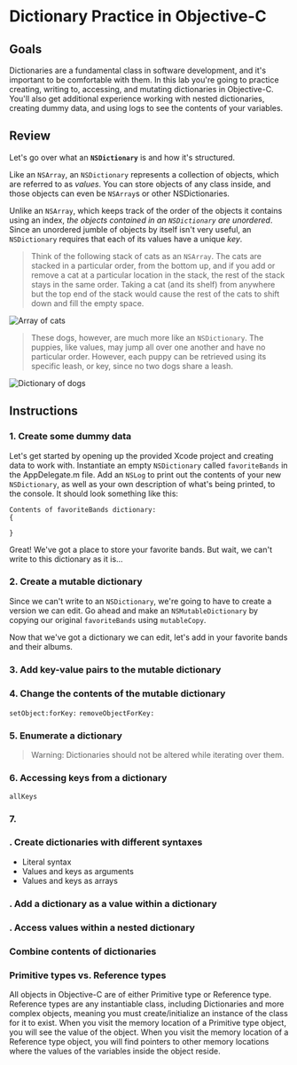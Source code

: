 # Dictionary Practice in Objective-C

## Goals
Dictionaries are a fundamental class in software development, and it's important to be comfortable with them. In this lab you're going to practice creating, writing to, accessing, and mutating dictionaries in Objective-C. You'll also get additional experience working with nested dictionaries, creating dummy data, and using logs to see the contents of your variables.

## Review
Let's go over what an **`NSDictionary`** is and how it's structured. 

Like an `NSArray`, an `NSDictionary` represents a collection of objects, which are referred to as *values*. You can store objects of any class inside, and those objects can even be `NSArray`s or other NSDictionaries.

Unlike an `NSArray`, which keeps track of the order of the objects it contains using an index, *the objects contained in an `NSDictionary` are unordered*. Since an unordered jumble of objects by itself isn't very useful, an `NSDictionary` requires that each of its values have a unique *key*.

> Think of the following stack of cats as an `NSArray`. The cats are stacked in a particular order, from the bottom up, and if you add or remove a cat at a particular location in the stack, the rest of the stack stays in the same order. Taking a cat (and its shelf) from anywhere but the top end of the stack would cause the rest of the cats to shift down and fill the empty space.

![Array of cats](http://www.gibbahouse.com/wp-content/uploads/2014/03/Stack-of-Cats.jpg)

> These dogs, however, are much more like an `NSDictionary`. The puppies, like values, may jump all over one another and have no particular order. However, each puppy can be retrieved using its specific leash, or key, since no two dogs share a leash.

![Dictionary of dogs](http://www.cityofsparks.us/sites/default/files/assets/Dogs%20on%20Leash.png)

## Instructions
### 1. Create some dummy data
Let's get started by opening up the provided Xcode project and creating data to work with. Instantiate an empty `NSDictionary` called `favoriteBands` in the AppDelegate.m file. Add an `NSLog` to print out the contents of your new `NSDictionary`, as well as your own description of what's being printed, to the console. It should look something like this:

```objc
Contents of favoriteBands dictionary: 
{

}
```

Great! We've got a place to store your favorite bands. But wait, we can't write to this dictionary as it is...

### 2. Create a mutable dictionary
Since we can't write to an `NSDictionary`, we're going to have to create a version we can edit. Go ahead and make an `NSMutableDictionary` by copying our original `favoriteBands` using `mutableCopy`.

Now that we've got a dictionary we can edit, let's add in your favorite bands and their albums.

### 3. Add key-value pairs to the mutable dictionary


### 4. Change the contents of the mutable dictionary
`setObject:forKey:`
`removeObjectForKey:`

### 5. Enumerate a dictionary
> Warning: Dictionaries should not be altered while iterating over them.

### 6. Accessing keys from a dictionary
`allKeys`

### 7. 


### . Create dictionaries with different syntaxes
* Literal syntax
* Values and keys as arguments
* Values and keys as arrays



### . Add a dictionary as a value within a dictionary


### . Access values within a nested dictionary


### Combine contents of dictionaries

>
### Primitive types vs. Reference types
All objects in Objective-C are of either Primitive type or Reference type. Reference types are any instantiable class, including Dictionaries and more complex objects, meaning you must create/initialize an instance of the class for it to exist. When you visit the memory location of a Primitive type object, you will see the value of the object. When you visit the memory location of a Reference type object, you will find pointers to other memory locations where the values of the variables inside the object reside.